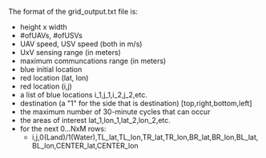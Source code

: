 The format of the grid_output.txt file is:
- height x width
- #ofUAVs, #ofUSVs
- UAV speed, USV speed (both in m/s)
- UxV sensing range (in meters)
- maximum communcations range (in meters)
- blue initial location
- red location (lat, lon)
- red location (i,j)
- a list of blue locations i_1,j_1,i_2,j_2,etc.
- destination (a "1" for the side that is destination) [top,right,bottom,left]
- the maximum number of 30-minute cycles that can occur
- the areas of interest lat_1,lon_1,lat_2,lon_2,etc.
- for the next 0...NxM rows:
    - i,j,0(Land)/1(Water),TL_lat,TL_lon,TR_lat,TR_lon,BR_lat,BR_lon,BL_lat,BL_lon,CENTER_lat,CENTER_lon
